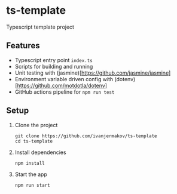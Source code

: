 # ts-template

Typescript template project

## Features

- Typescript entry point `index.ts`
- Scripts for building and running
- Unit testing with (jasmine)[https://github.com/jasmine/jasmine]
- Environment variable driven config with (dotenv)[https://github.com/motdotla/dotenv]
- GitHub actions pipeline for `npm run test`

## Setup

1. Clone the project
   ```
   git clone https://github.com/ivanjermakov/ts-template
   cd ts-template
   ```

2. Install dependencies
   ```
   npm install
   ```
3. Start the app
   ```
   npm run start
   ```
